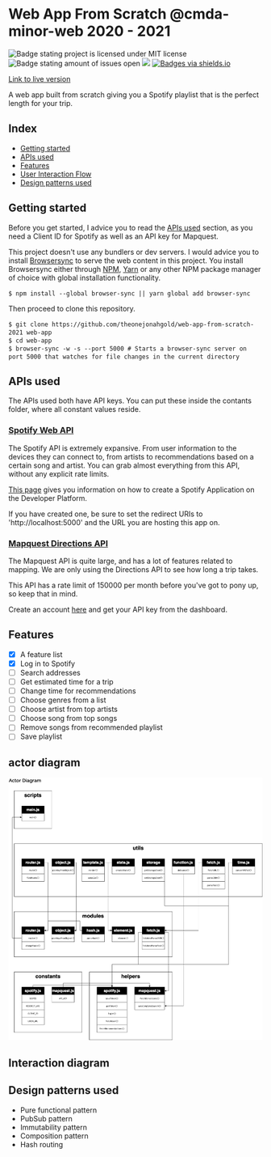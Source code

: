 # Web App From Scratch @cmda-minor-web 2020 - 2021

![Badge stating project is licensed under MIT license](https://img.shields.io/github/license/theonejonahgold/web-app-from-scratch-2021) ![Badge stating amount of issues open](https://img.shields.io/github/issues/theonejonahgold/web-app-from-scratch-2021) [![](https://img.shields.io/badge/site--status-up-success)](https://theonejonahgold.github.io/web-app-from-scratch-2021) [![Badges via shields.io](https://img.shields.io/badge/badges%20via-shields.io-brightgreen)](shields.io)

[Link to live version](https://theonejonahgold.github.io/web-app-from-scratch-2021)

A web app built from scratch giving you a Spotify playlist that is the perfect length for your trip.

## Index

- [Getting started](#getting-started)
- [APIs used](#apis-used)
- [Features](#features)
- [User Interaction Flow](#user-interaction-flow)
- [Design patterns used](#design-patterns-used)

## Getting started

Before you get started, I advice you to read the [APIs used](#apis-used) section, as you need a Client ID for Spotify as well as an API key for Mapquest.

This project doesn't use any bundlers or dev servers. I would advice you to install [Browsersync](https://www.npmjs.com/package/browser-sync) to serve the web content in this project. You install Browsersync either through [NPM](https://www.npmjs.com), [Yarn](https://yarnpkg.com) or any other NPM package manager of choice with global installation functionality.

```shell
$ npm install --global browser-sync || yarn global add browser-sync
```

Then proceed to clone this repository.

```shell
$ git clone https://github.com/theonejonahgold/web-app-from-scratch-2021 web-app
$ cd web-app
$ browser-sync -w -s --port 5000 # Starts a browser-sync server on port 5000 that watches for file changes in the current directory
```

## APIs used

The APIs used both have API keys. You can put these inside the contants folder, where all constant values reside.

### [Spotify Web API](https://developer.spotify.com/documentation/web-api/)

The Spotify API is extremely expansive. From user information to the devices they can connect to, from artists to recommendations based on a certain song and artist. You can grab almost everything from this API, without any explicit rate limits.

[This page](https://developer.spotify.com/documentation/general/guides/app-settings/#register-your-app) gives you information on how to create a Spotify Application on the Developer Platform.

If you have created one, be sure to set the redirect URIs to 'http://localhost:5000' and the URL you are hosting this app on.

### [Mapquest Directions API](https://developer.mapquest.com/documentation/directions-api/route/get/)

The Mapquest API is quite large, and has a lot of features related to mapping. We are only using the Directions API to see how long a trip takes.

This API has a rate limit of 150000 per month before you've got to pony up, so keep that in mind.

Create an account [here](https://developer.mapquest.com/user/register) and get your API key from the dashboard.

## Features

- [x] A feature list
- [x] Log in to Spotify
- [ ] Search addresses
- [ ] Get estimated time for a trip
- [ ] Change time for recommendations
- [ ] Choose genres from a list
- [ ] Choose artist from top artists
- [ ] Choose song from top songs
- [ ] Remove songs from recommended playlist
- [ ] Save playlist

## actor diagram

![Action diagram of app](assets/actor_diagram.png)

## Interaction diagram

## Design patterns used

- Pure functional pattern
- PubSub pattern
- Immutability pattern
- Composition pattern
- Hash routing

<!-- Add a nice poster image here at the end of the week, showing off your shiny frontend 📸 -->

<!-- Maybe a checklist of done stuff and stuff still on your wishlist? ✅ -->
